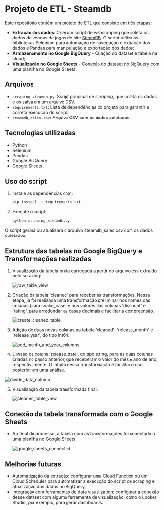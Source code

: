 # Projeto de ETL - Steamdb

Este repositório contém um projeto de ETL que consiste em três etapas:

- **Extração dos dados**: Criei um script de webscraping que coleta os dados de vendas de jogos do site [SteamDB](https://steamdb.info/sales/). O script utiliza as bibliotecas Selenium para automação de navegação e extração dos dados e Pandas para manipulação e exportação dos dados;
- **Armazenamento no Google BigQuery** - Criação do dataset e tabela na cloud;
- **Visualização no Google Sheets** - Conexão do dataset no BigQuery com uma planilha no Google Sheets.
  
## Arquivos

- `scraping_steamdb.py`: Script principal de *scraping*, que coleta os dados e os salva em um arquivo CSV.
- `requirements.txt`: Lista de dependências do projeto para garantir a correta execução do script.
- `steamdb_sales.csv`: Arquivo CSV com os dados coletados.

## Tecnologias utilizadas
- Python
- Selenium
- Pandas
- Google BigQuery
- Google Sheets

## Uso do script

1. Instale as dependências com:
   ```bash
   pip install -r requirements.txt
    ```
2. Execute o script:
   ```bash
   python scraping_steamdb.py
   ```
O script gerará ou atualizará o arquivo steamdb_sales.csv com os dados coletados.

## Estrutura das tabelas no Google BigQuery e Transformações realizadas

1. Visualização da tabela bruta carregada a partir do arquivo csv extraído pelo scraping:
   
   ![raw_table_view](https://github.com/user-attachments/assets/868889cd-ed1e-4543-b219-d33716dbd426)

2. Criação da tabela 'cleaned' para receber as transformações. Nessa etapa, já foi realizada uma transformação preliminar nos nomes das colunas (para snake_case) e nos valores das colunas 'discount' e 'rating', para arredondar as casas decimais e facilitar a compreensão.

   ![create_cleaned_table](https://github.com/user-attachments/assets/b2ddb55e-b0dd-404d-a22d-b211913cb888)

3. Adição de duas novas colunas na tabela 'cleaned': 'release_month' e 'release_year', do tipo int64.

   ![add_month_and_year_columns](https://github.com/user-attachments/assets/5a444254-9dfd-4ba8-a878-453123c7c7dc)

4. Divisão da coluna 'release_date', do tipo string, para as duas colunas criadas no passo anterior, que receberam o valor do mês e ano de ano, respectivamente. O intuito dessa transformação é facilitar o uso posterior em uma análise.
   
![divide_data_column](https://github.com/user-attachments/assets/095dced4-62da-4edc-b213-236e0e551413)

5. Visualização da tabela transformada final.

   ![cleaned_table_view](https://github.com/user-attachments/assets/274cf091-2913-4307-93f6-bfa61fb98fdf)

## Conexão da tabela transformada com o Google Sheets

- Ao final do processo, a tabela com as transformações foi conectada a uma planilha no Google Sheets

  ![google_sheets_connected](https://github.com/user-attachments/assets/1a42715b-596f-494a-af97-e2efd49bd2c4)


## Melhorias futuras

- Automatização da extração: configurar uma Cloud Function ou um Cloud Scheduler para automatizar a execução do script de scraping e atualização dos dados no BigQuery.
- Integração com ferramentas de data visualization: configurar a conexão desse dataset com alguma ferramenta de visualização, como o Looker Studio, por exemplo, para gerar dashboards.
